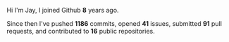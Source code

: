 Hi I'm Jay, I joined Github **8** years ago.

Since then I've pushed **1186** commits, opened **41** issues, submitted **91** pull requests, and contributed to **16** public repositories.
